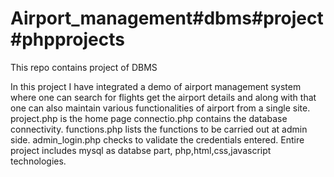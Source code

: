# Airport_management#dbms#project#phpprojects
This repo contains project of DBMS 


In this project I have integrated a demo of airport management system where one can search for flights get the airport details and along with that one can also maintain various functionalities of airport from a single site. 
project.php is the home page
connectio.php contains the database connectivity.
functions.php lists the functions to be carried out at admin side.
admin_login.php checks to validate the credentials entered.
Entire project includes mysql as databse part, php,html,css,javascript technologies.
